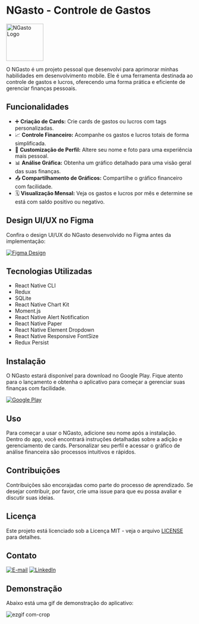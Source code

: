 # NGasto - Controle de Gastos

<img src="https://politicadeprivacidadengasto.netlify.app/NGasto.png" width="100px" alt="NGasto Logo" />

O NGasto é um projeto pessoal que desenvolvi para aprimorar minhas habilidades em desenvolvimento mobile. Ele é uma ferramenta destinada ao controle de gastos e lucros, oferecendo uma forma prática e eficiente de gerenciar finanças pessoais.

## Funcionalidades

- ➕ **Criação de Cards:** Crie cards de gastos ou lucros com tags personalizadas.
- 📈 **Controle Financeiro:** Acompanhe os gastos e lucros totais de forma simplificada.
- 👤 **Customização de Perfil:** Altere seu nome e foto para uma experiência mais pessoal.
- 📊 **Análise Gráfica:** Obtenha um gráfico detalhado para uma visão geral das suas finanças.
- 📤 **Compartilhamento de Gráficos:** Compartilhe o gráfico financeiro com facilidade.
- 🗓️ **Visualização Mensal:** Veja os gastos e lucros por mês e determine se está com saldo positivo ou negativo.

## Design UI/UX no Figma

Confira o design UI/UX do NGasto desenvolvido no Figma antes da implementação:

[![Figma Design](https://img.shields.io/badge/Figma-Design-1DA1F2.svg?style=for-the-badge&logo=figma)](https://www.figma.com/file/q6SLrC55oxKbwMEHwE0GTx/Mobile---NGasto)

## Tecnologias Utilizadas

- React Native CLI
- Redux
- SQLite
- React Native Chart Kit
- Moment.js
- React Native Alert Notification
- React Native Paper
- React Native Element Dropdown
- React Native Responsive FontSize
- Redux Persist

## Instalação

O NGasto estará disponível para download no Google Play. Fique atento para o lançamento e obtenha o aplicativo para começar a gerenciar suas finanças com facilidade.

[![Google Play](https://img.shields.io/badge/Google_Play-Disponível-1DA1F2.svg?style=for-the-badge&logo=google-play)](https://play.google.com/apps/testing/com.vocenocontrole)

## Uso

Para começar a usar o NGasto, adicione seu nome após a instalação. Dentro do app, você encontrará instruções detalhadas sobre a adição e gerenciamento de cards. Personalizar seu perfil e acessar o gráfico de análise financeira são processos intuitivos e rápidos.

## Contribuições

Contribuições são encorajadas como parte do processo de aprendizado. Se desejar contribuir, por favor, crie uma issue para que eu possa avaliar e discutir suas ideias.

## Licença

Este projeto está licenciado sob a Licença MIT - veja o arquivo [LICENSE](LICENSE) para detalhes.

## Contato

[![E-mail](https://img.shields.io/badge/-Email-D14836?style=for-the-badge&logo=gmail&logoColor=white)](mailto:neder_pereira@hotmail.com)
[![LinkedIn](https://img.shields.io/badge/-LinkedIn-0077B5?style=for-the-badge&logo=linkedin&logoColor=white)](https://www.linkedin.com/in/nederpereira/)

## Demonstração

Abaixo está uma gif de demonstração do aplicativo:

![ezgif com-crop](https://github.com/Nedpereira/NGasto/assets/86324962/043d23bb-b252-4696-9cab-a6b478ef6575)
